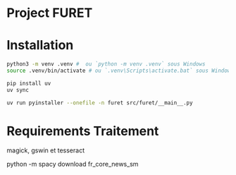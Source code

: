 # Project FURET


# Installation

```bash
python3 -m venv .venv #  ou `python -m venv .venv` sous Windows
source .venv/bin/activate # ou `.venv\Scripts\activate.bat` sous Windows
```

```bash
pip install uv
uv sync
```

```bash
uv run pyinstaller --onefile -n furet src/furet/__main__.py 
```

# Requirements Traitement

magick, gswin et tesseract 


python -m spacy download fr_core_news_sm